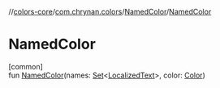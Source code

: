 //[colors-core](../../../index.md)/[com.chrynan.colors](../index.md)/[NamedColor](index.md)/[NamedColor](-named-color.md)

# NamedColor

[common]\
fun [NamedColor](-named-color.md)(names: [Set](https://kotlinlang.org/api/latest/jvm/stdlib/kotlin.collections/-set/index.html)&lt;[LocalizedText](../-localized-text/index.md)&gt;, color: [Color](../-color/index.md))
